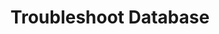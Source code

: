---
title: Troubleshoot Database
parent: Referensi
nav_order: 7
layout: default
permalink: troubleshoot-db.html
---